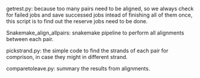 getrest.py: because too many pairs need to be aligned, so we always check for failed jobs and save successed jobs intead of finishing all of them once, this script is to find out the reserve jobs need to be done.

Snakemake_align_allpairs: snakemake pipeline to perform all alignments between each pair. 

pickstrand.py: the simple code to find the strands of each pair for comprison, in case they might in different strand.

comparetoleave.py: summary the results from alignments.

